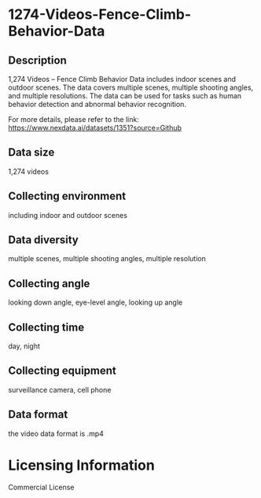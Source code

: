 # 1274-Videos-Fence-Climb-Behavior-Data

## Description
1,274 Videos – Fence Climb Behavior Data includes indoor scenes and outdoor scenes. The data covers multiple scenes, multiple shooting angles, and multiple resolutions. The data can be used for tasks such as human behavior detection and abnormal behavior recognition.

For more details, please refer to the link: https://www.nexdata.ai/datasets/1351?source=Github


## Data size
1,274 videos
## Collecting environment
including indoor and outdoor scenes
## Data diversity
multiple scenes, multiple shooting angles, multiple resolution
## Collecting angle
looking down angle, eye-level angle, looking up angle
## Collecting time
day, night
## Collecting equipment
surveillance camera, cell phone
## Data format
the video data format is .mp4
# Licensing Information
Commercial License
